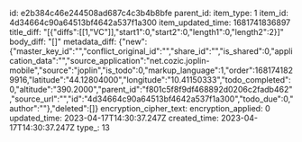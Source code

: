 id: e2b384c46e244508ad687c4c3b4b8bfe
parent_id: 
item_type: 1
item_id: 4d34664c90a64513bf4642a537f1a300
item_updated_time: 1681741836897
title_diff: "[{\"diffs\":[[1,\"VC\"]],\"start1\":0,\"start2\":0,\"length1\":0,\"length2\":2}]"
body_diff: "[]"
metadata_diff: {"new":{"master_key_id":"","conflict_original_id":"","share_id":"","is_shared":0,"application_data":"","source_application":"net.cozic.joplin-mobile","source":"joplin","is_todo":0,"markup_language":1,"order":1681741829916,"latitude":"44.12804000","longitude":"10.41150333","todo_completed":0,"altitude":"390.2000","parent_id":"f801c5f8f9df468892d0206c2fadb462","source_url":"","id":"4d34664c90a64513bf4642a537f1a300","todo_due":0,"author":""},"deleted":[]}
encryption_cipher_text: 
encryption_applied: 0
updated_time: 2023-04-17T14:30:37.247Z
created_time: 2023-04-17T14:30:37.247Z
type_: 13